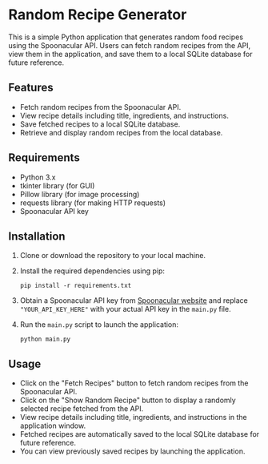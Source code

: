 # Random Recipe Generator

This is a simple Python application that generates random food recipes using the Spoonacular API. Users can fetch random recipes from the API, view them in the application, and save them to a local SQLite database for future reference.

## Features

- Fetch random recipes from the Spoonacular API.
- View recipe details including title, ingredients, and instructions.
- Save fetched recipes to a local SQLite database.
- Retrieve and display random recipes from the local database.

## Requirements

- Python 3.x
- tkinter library (for GUI)
- Pillow library (for image processing)
- requests library (for making HTTP requests)
- Spoonacular API key

## Installation

1. Clone or download the repository to your local machine.
2. Install the required dependencies using pip:

    ```
    pip install -r requirements.txt
    ```

3. Obtain a Spoonacular API key from [Spoonacular website](https://spoonacular.com/food-api) and replace `"YOUR_API_KEY_HERE"` with your actual API key in the `main.py` file.

4. Run the `main.py` script to launch the application:

    ```
    python main.py
    ```

## Usage

- Click on the "Fetch Recipes" button to fetch random recipes from the Spoonacular API.
- Click on the "Show Random Recipe" button to display a randomly selected recipe fetched from the API.
- View recipe details including title, ingredients, and instructions in the application window.
- Fetched recipes are automatically saved to the local SQLite database for future reference.
- You can view previously saved recipes by launching the application.
